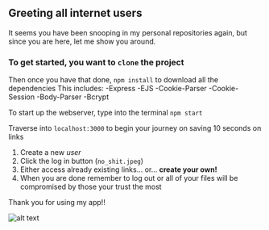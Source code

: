 ## Greeting all internet users

It seems you have been snooping in my personal repositories again, but since you are here, let me show you around.

### To get started, you want to `clone` the project

Then once you have that done, ``npm install`` to download all the dependencies
This includes:
-Express
-EJS
-Cookie-Parser
-Cookie-Session
-Body-Parser
-Bcrypt

To start up the webserver, type into the terminal `npm start` 

Traverse into `localhost:3000` to begin your journey on saving 10 seconds on links
1. Create a new *user*
2. Click the log in button (`no_shit.jpeg`)
3. Either access already existing links... or... **create your own!**
4. When you are done remember to log out or all of your files will be compromised by those your trust the most

Thank you for using my app!! 

![alt text](https://banner2.kisspng.com/20180405/vrw/kisspng-cute-kitten-american-shorthair-cuteness-puppy-kitten-5ac5bbcec32015.7385282715229081107992.jpg "Cute kitty")
